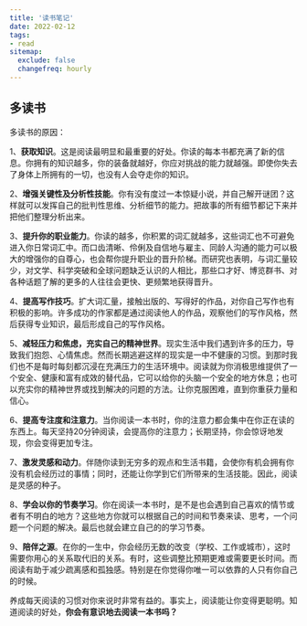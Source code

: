 ```yaml
---
title: '读书笔记'
date: 2022-02-12
tags:
- read
sitemap:
  exclude: false
  changefreq: hourly
---
```


## 多读书

多读书的原因：

1、**获取知识**。这是阅读最明显和最重要的好处。你读的每本书都充满了新的信息。你拥有的知识越多，你的装备就越好，你应对挑战的能力就越强。即使你失去了身体上所拥有的一切，也没有人会夺走你的知识。


2、**增强关键性及分析性技能**。你有没有度过一本惊疑小说，并自己解开谜团？这样就可以发挥自己的批判性思维、分析细节的能力。把故事的所有细节都记下来并把他们整理分析出来。

3、**提升你的职业能力**。你读的越多，你积累的词汇就越多，这些词汇也不可避免进入你日常词汇中。而口齿清晰、伶俐及自信地与雇主、同龄人沟通的能力可以极大的增强你的自尊心，也会帮你提升职业的晋升阶梯。而研究也表明，与词汇量较少，对文学、科学突破和全球问题缺乏认识的人相比，那些口才好、博览群书、对各种话题了解的更多的人往往会更快、更频繁地获得晋升。

4、**提高写作技巧**。扩大词汇量，接触出版的、写得好的作品，对你自己写作也有积极的影响。许多成功的作家都是通过阅读他人的作品，观察他们的写作风格，然后获得专业知识，最后形成自己的写作风格。

5、**减轻压力和焦虑，充实自己的精神世界**。现实生活中我们遇到许多的压力，导致我们抱怨、心情焦虑。然而长期逃避这样的现实是一中不健康的习惯。到那时我们也不是每时每刻都沉浸在充满压力的生活环境中。阅读就为你消极思维提供了一个安全、健康和富有成效的替代品，它可以给你的头脑一个安全的地方休息；也可以充实你的精神世界或找到解决的问题的方法。让你克服困难，直到你重获力量和信心。

6、**提高专注度和注意力**。当你阅读一本书时，你的注意力都会集中在你正在读的东西上。每天坚持20分钟阅读，会提高你的注意力；长期坚持，你会惊讶地发现，你会变得更加专注。

7、**激发灵感和动力**。伴随你读到无穷多的观点和生活书籍，会使你有机会拥有你没有机会经历过的事情；同时，还能让你学到它们所带来的生活技能。因此，阅读是灵感的种子。

8、**学会以你的节奏学习**。你在阅读一本书时，是不是也会遇到自己喜欢的情节或者有不明白的地方？这些地方你就可以根据自己的时间和节奏来读、思考，一个问题一个问题的解决。最后也就会建立自己的的学习节奏。

9、**陪伴之源**。在你的一生中，你会经历无数的改变（学校、工作或城市），这时需要你用心的关系取代旧的关系。有时，这些调整比预期更难或需要更长时间。而阅读有助于减少疏离感和孤独感。特别是在你觉得你唯一可以依靠的人只有你自己的时候。

养成每天阅读的习惯对你来说时非常有益的。事实上，阅读能让你变得更聪明。知道阅读的好处，**你会有意识地去阅读一本书吗？**

